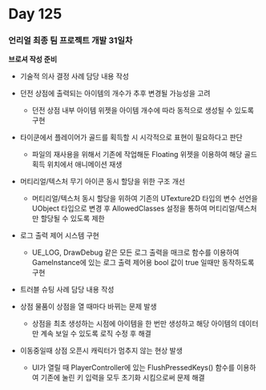 # Day 125

### 언리얼 최종 팀 프로젝트 개발 31일차

**브로셔 작성 준비**

- 기술적 의사 결정 사례 담당 내용 작성
- 던전 상점에 출력되는 아이템의 개수가 추후 변경될 가능성을 고려
    - 던전 상점 내부 아이템 위젯을 아이템 개수에 따라 동적으로 생성될 수 있도록 구현
- 타이쿤에서 플레이어가 골드를 획득할 시 시각적으로 표현이 필요하다고 판단
    - 파일의 재사용을 위해서 기존에 작업해둔 Floating 위젯을 이용하여 해당 골드 획득 위치에서 애니메이션 재생
- 머티리얼/텍스처 무기 아이콘 동시 할당을 위한 구조 개선
    - 머티리얼/텍스처 동시 할당을 위하여 기존의 UTexture2D 타입의 변수 선언을 UObject 타입으로 변경 후 AllowedClasses 설정을 통하여 머티리얼/텍스처만 할당될 수 있도록 제한
- 로그 출력 제어 시스템 구현
    - UE_LOG, DrawDebug 같은 모든 로그 출력을 매크로 함수를 이용하여 GameInstance에 있는 로그 출력 제어용 bool 값이 true 일때만 동작하도록 구현

- 트러블 슈팅 사례 담당 내용 작성
- 상점 물품이 상점을 열 때마다 바뀌는 문제 발생
    - 상점을 최초 생성하는 시점에 아이템을 한 번만 생성하고 해당 아이템의 데이터만 계속 보일 수 있도록 로직 수정 후 해결
- 이동중일때 상점 오픈시 캐릭터가 멈추지 않는 현상 발생
    - UI가 열릴 때 PlayerController에 있는 FlushPressedKeys() 함수를 이용하여 기존에 눌린 키 입력을 모두 초기화 시킴으로써 문제 해결





